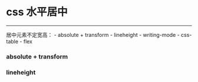 # css 水平居中 #


----------


居中元素不定宽高：
    - absolute + transform
    - lineheight
    - writing-mode
    - css-table
    - flex

### absolute + transform ###



### lineheight ###